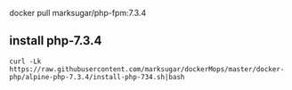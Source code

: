 docker pull marksugar/php-fpm:7.3.4


## install php-7.3.4
```
curl -Lk https://raw.githubusercontent.com/marksugar/dockerMops/master/docker-php/alpine-php-7.3.4/install-php-734.sh|bash
```